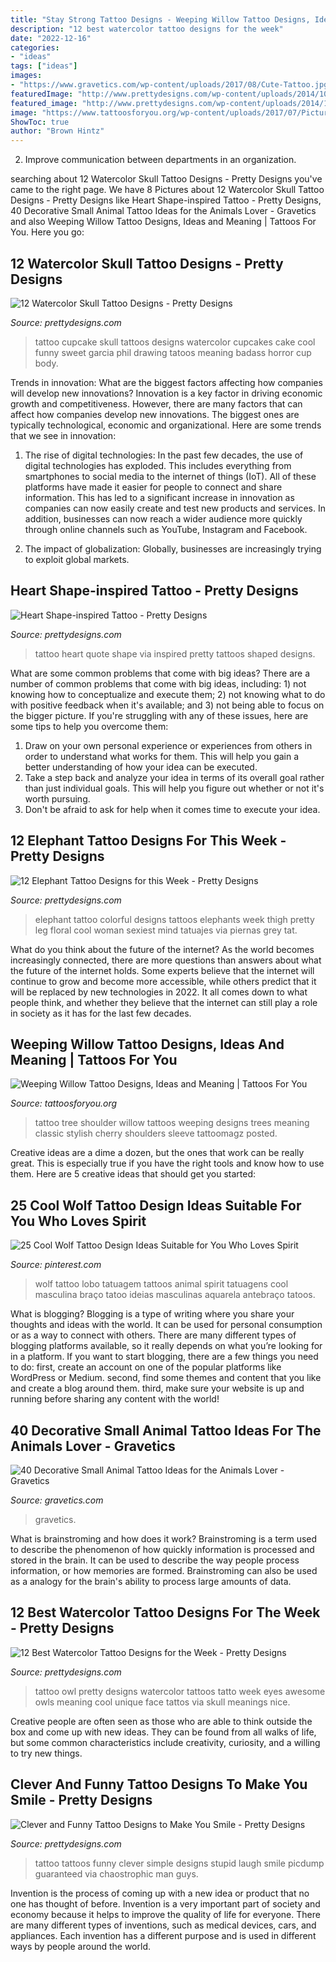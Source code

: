 ```yaml
---
title: "Stay Strong Tattoo Designs - Weeping Willow Tattoo Designs, Ideas And Meaning"
description: "12 best watercolor tattoo designs for the week"
date: "2022-12-16"
categories:
- "ideas"
tags: ["ideas"]
images:
- "https://www.gravetics.com/wp-content/uploads/2017/08/Cute-Tattoo.jpg"
featuredImage: "http://www.prettydesigns.com/wp-content/uploads/2014/10/Pretty-Owl-Tattoo.jpg"
featured_image: "http://www.prettydesigns.com/wp-content/uploads/2014/11/Colorful-Elephant-Tattoo.jpg"
image: "https://www.tattoosforyou.org/wp-content/uploads/2017/07/Pictures-of-Weeping-Willow-Tree-Tattoos.jpg"
ShowToc: true
author: "Brown Hintz"
---
```



2. Improve communication between departments in an organization.

	

		
searching about 12 Watercolor Skull Tattoo Designs - Pretty Designs you've came to the right page. We have 8 Pictures about 12 Watercolor Skull Tattoo Designs - Pretty Designs like Heart Shape-inspired Tattoo - Pretty Designs, 40 Decorative Small Animal Tattoo Ideas for the Animals Lover - Gravetics and also Weeping Willow Tattoo Designs, Ideas and Meaning | Tattoos For You. Here you go:
		
    
## 12 Watercolor Skull Tattoo Designs - Pretty Designs

<img loading=lazy src="http://www.prettydesigns.com/wp-content/uploads/2014/12/Skull-Cupcake-Tattoo.jpg" onerror="this.onerror=null;this.src='https://tse2.mm.bing.net/th?id=OIP.g-_SGCJYts3PKa4ErxqF_wHaMd&amp;pid=15.1';" alt="12 Watercolor Skull Tattoo Designs - Pretty Designs">

_Source: prettydesigns.com_

>tattoo cupcake skull tattoos designs watercolor cupcakes cake cool funny sweet garcia phil drawing tatoos meaning badass horror cup body. 

	

Trends in innovation: What are the biggest factors affecting how companies will develop new innovations?
Innovation is a key factor in driving economic growth and competitiveness. However, there are many factors that can affect how companies develop new innovations. The biggest ones are typically technological, economic and organizational. Here are some trends that we see in innovation:
1. The rise of digital technologies: In the past few decades, the use of digital technologies has exploded. This includes everything from smartphones to social media to the internet of things (IoT). All of these platforms have made it easier for people to connect and share information. This has led to a significant increase in innovation as companies can now easily create and test new products and services. In addition, businesses can now reach a wider audience more quickly through online channels such as YouTube, Instagram and Facebook.

2. The impact of globalization: Globally, businesses are increasingly trying to exploit global markets.

    
## Heart Shape-inspired Tattoo - Pretty Designs

<img loading=lazy src="http://www.prettydesigns.com/wp-content/uploads/2014/12/Quate-Tattoo.jpg" onerror="this.onerror=null;this.src='https://tse4.mm.bing.net/th?id=OIP.GYjGbeIBVHa0SV4NdTg5VAHaLH&amp;pid=15.1';" alt="Heart Shape-inspired Tattoo - Pretty Designs">

_Source: prettydesigns.com_

>tattoo heart quote shape via inspired pretty tattoos shaped designs. 

	

What are some common problems that come with big ideas?
There are a number of common problems that come with big ideas, including: 1) not knowing how to conceptualize and execute them; 2) not knowing what to do with positive feedback when it's available; and 3) not being able to focus on the bigger picture. If you're struggling with any of these issues, here are some tips to help you overcome them: 
1) Draw on your own personal experience or experiences from others in order to understand what works for them. This will help you gain a better understanding of how your idea can be executed. 
2) Take a step back and analyze your idea in terms of its overall goal rather than just individual goals. This will help you figure out whether or not it's worth pursuing. 
3) Don't be afraid to ask for help when it comes time to execute your idea.

    
## 12 Elephant Tattoo Designs For This Week - Pretty Designs

<img loading=lazy src="http://www.prettydesigns.com/wp-content/uploads/2014/11/Colorful-Elephant-Tattoo.jpg" onerror="this.onerror=null;this.src='https://tse3.mm.bing.net/th?id=OIP.6pRA43kKChc46CMa9vaVVAHaNK&amp;pid=15.1';" alt="12 Elephant Tattoo Designs for this Week - Pretty Designs">

_Source: prettydesigns.com_

>elephant tattoo colorful designs tattoos elephants week thigh pretty leg floral cool woman sexiest mind tatuajes via piernas grey tat. 

	

What do you think about the future of the internet?
As the world becomes increasingly connected, there are more questions than answers about what the future of the internet holds. Some experts believe that the internet will continue to grow and become more accessible, while others predict that it will be replaced by new technologies in 2022. It all comes down to what people think, and whether they believe that the internet can still play a role in society as it has for the last few decades.

    
## Weeping Willow Tattoo Designs, Ideas And Meaning | Tattoos For You

<img loading=lazy src="https://www.tattoosforyou.org/wp-content/uploads/2017/07/Pictures-of-Weeping-Willow-Tree-Tattoos.jpg" onerror="this.onerror=null;this.src='https://tse3.mm.bing.net/th?id=OIP.FTAEhk8TVh-eJzdn9-JRZgHaJ4&amp;pid=15.1';" alt="Weeping Willow Tattoo Designs, Ideas and Meaning | Tattoos For You">

_Source: tattoosforyou.org_

>tattoo tree shoulder willow tattoos weeping designs trees meaning classic stylish cherry shoulders sleeve tattoomagz posted. 

	

Creative ideas are a dime a dozen, but the ones that work can be really great. This is especially true if you have the right tools and know how to use them. Here are 5 creative ideas that should get you started:

    
## 25 Cool Wolf Tattoo Design Ideas Suitable For You Who Loves Spirit

<img loading=lazy src="https://i.pinimg.com/736x/f7/e3/31/f7e33117ceec03a466d55ab0746778be.jpg" onerror="this.onerror=null;this.src='https://tse3.mm.bing.net/th?id=OIP.-xBIUeYo73QEJbeoYWe7SQHaJ3&amp;pid=15.1';" alt="25 Cool Wolf Tattoo Design Ideas Suitable for You Who Loves Spirit">

_Source: pinterest.com_

>wolf tattoo lobo tatuagem tattoos animal spirit tatuagens cool masculina braço tatoo ideias masculinas aquarela antebraço tatoos. 

	

What is blogging?
Blogging is a type of writing where you share your thoughts and ideas with the world. It can be used for personal consumption or as a way to connect with others. There are many different types of blogging platforms available, so it really depends on what you’re looking for in a platform. If you want to start blogging, there are a few things you need to do: first, create an account on one of the popular platforms like WordPress or Medium. second, find some themes and content that you like and create a blog around them. third, make sure your website is up and running before sharing any content with the world!

    
## 40 Decorative Small Animal Tattoo Ideas For The Animals Lover - Gravetics

<img loading=lazy src="https://www.gravetics.com/wp-content/uploads/2017/08/Cute-Tattoo.jpg" onerror="this.onerror=null;this.src='https://tse2.mm.bing.net/th?id=OIP.hNtKqYYYOq9CcyUAsW7LAgHaNt&amp;pid=15.1';" alt="40 Decorative Small Animal Tattoo Ideas for the Animals Lover - Gravetics">

_Source: gravetics.com_

>gravetics. 

	

What is brainstroming and how does it work?
Brainstroming is a term used to describe the phenomenon of how quickly information is processed and stored in the brain. It can be used to describe the way people process information, or how memories are formed. Brainstroming can also be used as a analogy for the brain's ability to process large amounts of data.

    
## 12 Best Watercolor Tattoo Designs For The Week - Pretty Designs

<img loading=lazy src="http://www.prettydesigns.com/wp-content/uploads/2014/10/Pretty-Owl-Tattoo.jpg" onerror="this.onerror=null;this.src='https://tse1.mm.bing.net/th?id=OIP.dn4b-c6j9jO-TFkM0kWpQQHaLC&amp;pid=15.1';" alt="12 Best Watercolor Tattoo Designs for the Week - Pretty Designs">

_Source: prettydesigns.com_

>tattoo owl pretty designs watercolor tattoos tatto week eyes awesome owls meaning cool unique face tattos via skull meanings nice. 

	

Creative people are often seen as those who are able to think outside the box and come up with new ideas. They can be found from all walks of life, but some common characteristics include creativity, curiosity, and a willing to try new things.

    
## Clever And Funny Tattoo Designs To Make You Smile - Pretty Designs

<img loading=lazy src="https://www.prettydesigns.com/wp-content/uploads/2014/11/Simple-Tattoo.jpg" onerror="this.onerror=null;this.src='https://tse3.mm.bing.net/th?id=OIP.buaGkMouoPvombbuIcJsDgHaHa&amp;pid=15.1';" alt="Clever and Funny Tattoo Designs to Make You Smile - Pretty Designs">

_Source: prettydesigns.com_

>tattoo tattoos funny clever simple designs stupid laugh smile picdump guaranteed via chaostrophic man guys. 

	

Invention is the process of coming up with a new idea or product that no one has thought of before. Invention is a very important part of society and economy because it helps to improve the quality of life for everyone. There are many different types of inventions, such as medical devices, cars, and appliances. Each invention has a different purpose and is used in different ways by people around the world.

